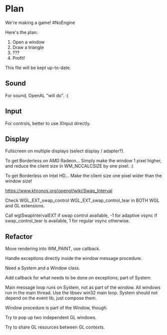 # Plan

We're making a game! #NoEngine

Here's the plan:

1. Open a window
2. Draw a triangle
3. ???
4. Profit!

This file will be kept up-to-date.

## Sound

For sound, OpenAL "will do". :(

## Input

For controls, better to use XInput directly.

## Display

Fullscreen on multiple displays (select display / adapter?).

To get Borderless on AMD Radeon... Simply make the window 1 pixel higher, and reduce the client size in WM_NCCALCSIZE by one pixel. :)

To get Borderless on Intel HD... Make the client size one pixel wider than the window size!

https://www.khronos.org/opengl/wiki/Swap_Interval

Check WGL_EXT_swap_control WGL_EXT_swap_control_tear in BOTH WGL and GL extensions.

Call wglSwapIntervalEXT if swap control available, -1 for adaptive vsync if swap_control_tear is available, 1 for regular vsync otherwise.

## Refactor

Move rendering into WM_PAINT, use callback.

Handle exceptions directly inside the window message procedure.

Need a System and a Window class.

Add callback for what needs to be done on exceptions, part of System.

Main message loop runs on System, not as part of the window. All windows run in the main thread. Use the libsev win32 main loop. System should not depend on the event lib, just compose them.

Window procedure is part of the Window, though.

Try to pop up two independent GL windows.

Try to share GL resources between GL contexts.
